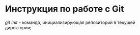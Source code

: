 # Инструкция по работе с Git

*git init* - команда, инициализирующая репозиторий в текущей директории;